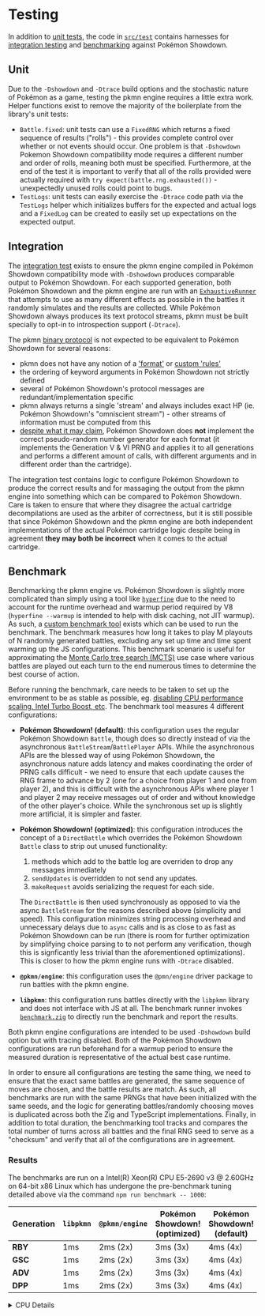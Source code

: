 # Testing

In addition to [unit tests](#unit), the code in [`src/test`](../src/test) contains harnesses for
[integration testing](#integration) and [benchmarking](#benchmarking) against Pokémon Showdown.

## Unit

Due to the `-Dshowdown` and `-Dtrace` build options and the stochastic nature of Pokémon as a game,
testing the pkmn engine requires a little extra work. Helper functions exist to remove the majority
of the boilerplate from the library's unit tests:

- `Battle.fixed`: unit tests can use a `FixedRNG` which returns a fixed sequence of results
  ("rolls") - this provides complete control over whether or not events should occur. One problem is
  that `-Dshowdown` Pokemon Showdown compatibility mode requires a different number and order of
  rolls, meaning both must be specified. Furthermore, at the end of the test it is important to
  verify that all of the rolls provided were actually required with `try
  expect(battle.rng.exhausted())` - unexpectedly unused rolls could point to bugs.
- `TestLogs`: unit tests can easily exercise the `-Dtrace` code path via the `TestLogs` helper which
  initializes buffers for the expected and actual logs and a `FixedLog` can be created to easily
  set up expectations on the expected output.

## Integration

The [integration test](../src/test/integration.test.ts) exists to ensure the pkmn engine compiled in
Pokémon Showdown compatibility mode with `-Dshowdown` produces comparable output to Pokémon
Showdown. For each supported generation, both Pokémon Showdown and the pkmn engine are run with an
[`ExhaustiveRunner`](https://github.com/smogon/pokemon-showdown/blob/master/sim/tools/exhaustive-runner.ts)
that attempts to use as many different effects as possible in the battles it randomly simulates and
the results are collected. While Pokémon Showdown always produces its text protocol streams, pkmn
must be built specially to opt-in to introspection support (`-Dtrace`).

The pkmn [binary protocol](PROTOCOL.md) is not expected to be equivalent to Pokémon Showdown for
several reasons:

- pkmn does not have any notion of a
  ['format'](https://github.com/smogon/pokemon-showdown/blob/master/config/formats.ts) or [custom
  'rules'](https://github.com/smogon/pokemon-showdown/blob/master/config/CUSTOM-RULES.md)
- the ordering of keyword arguments in Pokémon Showdown not strictly defined
- several of Pokémon Showdown's protocol messages are redundant/implementation specific
- pkmn always returns a single 'stream' and always includes exact HP (ie. Pokémon Showdown's
  "omniscient stream") - other streams of information must be computed from this
- [despite what it may claim](https://pokemonshowdown.com/pages/rng), Pokémon Showdown does **not**
  implement the correct pseudo-random number generator for each format (it implements the Generation
  V & VI PRNG and applies it to all generations and performs a different amount of calls, with
  different arguments and in different order than the cartridge).

The integration test contains logic to configure Pokémon Showdown to produce the correct results and
for massaging the output from the pkmn engine into something which can be compared to Pokémon
Showdown.  Care is taken to ensure that where they disagree the actual cartridge decompilations are
used as the arbiter of correctness, but it is still possible that since Pokémon Showdown and the
pkmn engine are both independent implementations of the actual Pokémon cartridge logic  despite
being in agreement **they may both be incorrect** when it comes to the actual cartridge.

## Benchmark

Benchmarking the pkmn engine vs. Pokémon Showdown is slightly more complicated than simply using a
tool like [`hyperfine`](https://github.com/sharkdp/hyperfine) due to the need to account for the
runtime overhead and warmup period required by V8 (`hyperfine --warmup` is intended to help with
disk caching, not JIT warmup). As such, a [custom benchmark tool](`../src/tools/benchmark`) exists
which can be used to run the benchmark. The benchmark measures how long it takes to play M playouts
of N randomly generated battles, excluding any set up time and time spent warming up the JS
configurations. This benchmark scenario is useful for approximating the [Monte Carlo tree search
(MCTS)](https://en.wikipedia.org/wiki/Monte_Carlo_tree_search) use case where various battles are
played out each turn to the end numerous times to determine the best course of action.

Before running the benchmark, care needs to be taken to set up the environment to be as stable as
possible, eg. [disabling CPU performance scaling, Intel Turbo Boost,
etc](https://github.com/travisdowns/uarch-bench/blob/master/uarch-bench.sh). The benchmark tool
measures 4 different configurations:

- **Pokémon Showdown! (default)**: this configuration uses the regular Pokémon Showdown `Battle`,
  though does so directly instead of via the asynchronous  `BattleStream`/`BattlePlayer` APIs. While
  the asynchronous APIs are the blessed way of using Pokémon Showdown, the asynchronous nature adds
  latency and makes coordinating the order of PRNG calls difficult - we need to ensure that each
  update causes the RNG frame to advance by 2 (one for a choice from player 1 and one from player
  2), and this is difficult with the asynchronous APIs where player 1 and player 2 may receive
  messages out of order and without knowledge of the other player's choice. While the synchronous
  set up is slightly more artificial, it is simpler and faster.

- **Pokémon Showdown! (optimized)**: this configuration introduces the concept of a `DirectBattle` which
  overrides the Pokémon Showdown `Battle` class to strip out unused functionality:

    1. methods which add to the battle log are overriden to drop any messages immediately
    2. `sendUpdates` is overridden to not send any updates.
    3. `makeRequest` avoids serializing the request for each side.  
  
  The `DirectBattle` is then used synchronously as opposed to via the async `BattleStream` for the
  reasons described above (simplicity and speed). This configuration minimizes string processing
  overhead and unnecessary delays due to `async` calls and is as close to as fast as Pokémon
  Showdown can be run (there is room for further optimization by simplifying choice parsing to to
  not perform any verification, though this is signficantly less trivial than the aforementioned
  optimizations). This is closer to how the pkmn engine runs with `-Dtrace` disabled.

- **`@pkmn/engine`**: this configuration uses the `@pmn/engine` driver package to run battles with
  the pkmn engine.

- **`libpkmn`**: this configuration runs battles directly with the `libpkmn` library and does not
  interface with JS at all. The benchmark runner invokes
  [`benchmark.zig`](../src/test/benchmark.zig) to directly run the benchmark and report the results.

Both pkmn engine configurations are intended to be used `-Dshowdown` build option but with tracing
disabled. Both of the Pokémon Showdown configurations are run beforehand for a warmup period to
ensure the measured duration is representative of the actual best case runtime.

In order to ensure all configurations are testing the same thing, we need to ensure that the exact
same battles are generated, the same sequence of moves are chosen, and the battle results are match.
As such, all benchmarks are run with the same PRNGs that have been initialized with the same seeds,
and the logic for generating battles/randomly choosing moves is duplicated across  both the Zig and
TypeScript implementations. Finally, in addition to total duration, the benchmarking tool tracks and
compares the total number of turns across all battles and the final RNG seed to serve as a
"checksum" and verify that all of the configurations are in agreement.

### Results

The benchmarks are run on a Intel(R) Xeon(R) CPU E5-2690 v3 @ 2.60GHz on 64-bit x86 Linux which has
undergone the pre-benchmark tuning detailed above via the command  `npm run benchmark -- 1000`:

| Generation | `libpkmn` | `@pkmn/engine` | Pokémon Showdown! (optimized) | Pokémon Showdown! (default) |
| ---------- | --------- | -------------- | ----------------------------- | --------------------------- |
| **RBY**    | 1ms       | 2ms (2x)       | 3ms (3x)                      | 4ms (4x)                    |
| **GSC**    | 1ms       | 2ms (2x)       | 3ms (3x)                      | 4ms (4x)                    |
| **ADV**    | 1ms       | 2ms (2x)       | 3ms (3x)                      | 4ms (4x)                    |
| **DPP**    | 1ms       | 2ms (2x)       | 3ms (3x)                      | 4ms (4x)                    |

<details><summary>CPU Details</summary><pre>
Architecture:            x86_64
  CPU op-mode(s):        32-bit, 64-bit
  Address sizes:         46 bits physical, 48 bits virtual
  Byte Order:            Little Endian
CPU(s):                  48
  On-line CPU(s) list:   0-47
Vendor ID:               GenuineIntel
  Model name:            Intel(R) Xeon(R) CPU E5-2690 v3 @ 2.60GHz
    CPU family:          6
    Model:               63
    Thread(s) per core:  2
    Core(s) per socket:  12
    Socket(s):           2
    Stepping:            2
    CPU max MHz:         3500.0000
    CPU min MHz:         1200.0000
    BogoMIPS:            5188.40
    Flags:               fpu vme de pse tsc msr pae mce cx8 apic sep mtrr pge mca cmov pat pse36 clflush dts acpi mmx fxsr sse sse2 ss ht tm pbe syscall nx pdpe1gb rdtscp lm constant_tsc arch_perfmon pebs bts rep
                         _good nopl xtopology nonstop_tsc cpuid aperfmperf pni pclmulqdq dtes64 monitor ds_cpl vmx smx est tm2 ssse3 sdbg fma cx16 xtpr pdcm pcid dca sse4_1 sse4_2 x2apic movbe popcnt tsc_deadline
                         _timer aes xsave avx f16c rdrand lahf_lm abm cpuid_fault epb invpcid_single pti intel_ppin ssbd ibrs ibpb stibp tpr_shadow vnmi flexpriority ept vpid ept_ad fsgsbase tsc_adjust bmi1 avx2
                         smep bmi2 erms invpcid cqm xsaveopt cqm_llc cqm_occup_llc dtherm ida arat pln pts md_clear flush_l1d
Virtualization features:
  Virtualization:        VT-x
Caches (sum of all):
  L1d:                   768 KiB (24 instances)
  L1i:                   768 KiB (24 instances)
  L2:                    6 MiB (24 instances)
  L3:                    60 MiB (2 instances)
NUMA:
  NUMA node(s):          2
  NUMA node0 CPU(s):     0-11,24-35
  NUMA node1 CPU(s):     12-23,36-47
Vulnerabilities:
  Itlb multihit:         KVM: Mitigation: VMX disabled
  L1tf:                  Mitigation; PTE Inversion; VMX conditional cache flushes, SMT vulnerable
  Mds:                   Mitigation; Clear CPU buffers; SMT vulnerable
  Meltdown:              Mitigation; PTI
  Spec store bypass:     Mitigation; Speculative Store Bypass disabled via prctl and seccomp
  Spectre v1:            Mitigation; usercopy/swapgs barriers and __user pointer sanitization
  Spectre v2:            Mitigation; Full generic retpoline, IBPB conditional, IBRS_FW, STIBP conditional, RSB filling
  Srbds:                 Not affected
  Tsx async abort:       Not affected
<pre></details>
